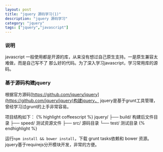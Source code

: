 ```yaml
---
layout: post
title: "jquery 源码学习(1)"
description: "jquery 源码学习"
category: "jquery"
tags: ["jquery","javascript"]
---
```

### 说明
javascript 一般使用都是开源的库，从来没有想过自己原生支持。一是原生兼容太难做，而是自己写不了
那么好的代码。为了深入学习javascript，学习常用库的源码。
<!--more-->
### 基于源码构建jquery
根据官方源码[https://github.com/jquery/jquery](https://github.com/jquery/jquery)构建jquery，
jquery是基于grunt工具管理，曾经学习过grunt的上手非常容易。  

项目结构如下：
{% highlight coffeescript %}
 jquery/
      ├── build/    构建后文件目录
      ├── speed/    测试资源文件
      ├── src/      源码目录
      └── test/     测试目录
{% endhighlight %}

运行`npm install && bower install`，下载 grunt tasks依赖和 bower 资源。
jquery基于requirejs分开模块开发，非常的方便。



